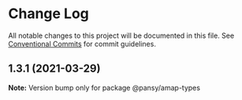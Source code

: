 # Change Log

All notable changes to this project will be documented in this file.
See [Conventional Commits](https://conventionalcommits.org) for commit guidelines.

## 1.3.1 (2021-03-29)

**Note:** Version bump only for package @pansy/amap-types
